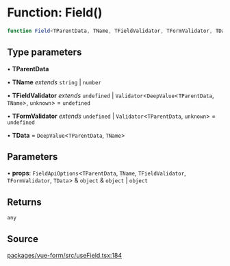 # Function: Field()

```ts
function Field<TParentData, TName, TFieldValidator, TFormValidator, TData>(props): any
```

## Type parameters

• **TParentData**

• **TName** *extends* `string` \| `number`

• **TFieldValidator** *extends* `undefined` \| `Validator`\<`DeepValue`\<`TParentData`, `TName`\>, `unknown`\> = `undefined`

• **TFormValidator** *extends* `undefined` \| `Validator`\<`TParentData`, `unknown`\> = `undefined`

• **TData** = `DeepValue`\<`TParentData`, `TName`\>

## Parameters

• **props**: `FieldApiOptions`\<`TParentData`, `TName`, `TFieldValidator`, `TFormValidator`, `TData`\> & `object` & `object` \| `object`

## Returns

`any`

## Source

[packages/vue-form/src/useField.tsx:184](https://github.com/TanStack/form/blob/5c94fa159313e0b0411d49fbdc3b117336185e63/packages/vue-form/src/useField.tsx#L184)
